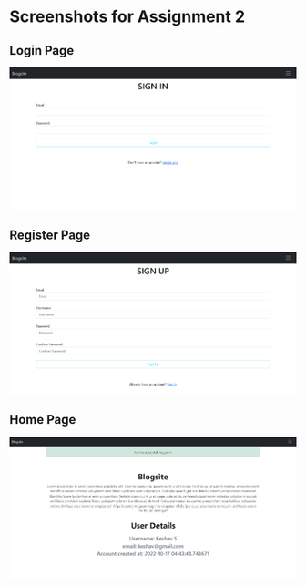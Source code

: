 # Screenshots for Assignment 2

## Login Page

![Alt text](/Assignments/Keshav/Assignment-2/Screenshots/Login.png?raw=true)

## Register Page

![Alt text](/Assignments/Keshav/Assignment-2/Screenshots/Register.png?raw=true)

## Home Page

![Alt text](/Assignments/Keshav/Assignment-2/Screenshots/Home.png?raw=true)
